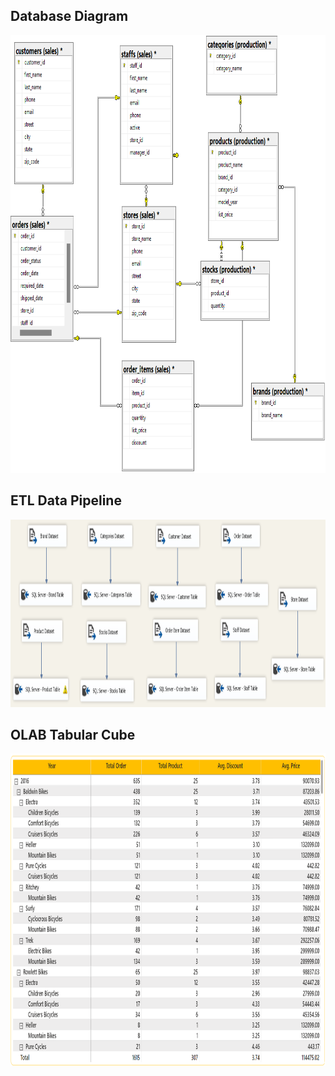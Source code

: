 ## Database Diagram
<img src="https://github.com/Bayunova28/BikeStore_DWH_Analytics/blob/main/Create%20Database/database_diagram.png" height="700" width="1000">

## ETL Data Pipeline 
<img src="https://github.com/Bayunova28/BikeStore_DWH_Analytics/blob/main/Create%20Database/data_pipeline.png" height="300" width="1000">

## OLAB Tabular Cube
<img src="https://github.com/Bayunova28/BikeStore_DWH_Analytics/blob/main/OLAB-Tabular-Cube-BikeStore.png" height="500" width="1000">
